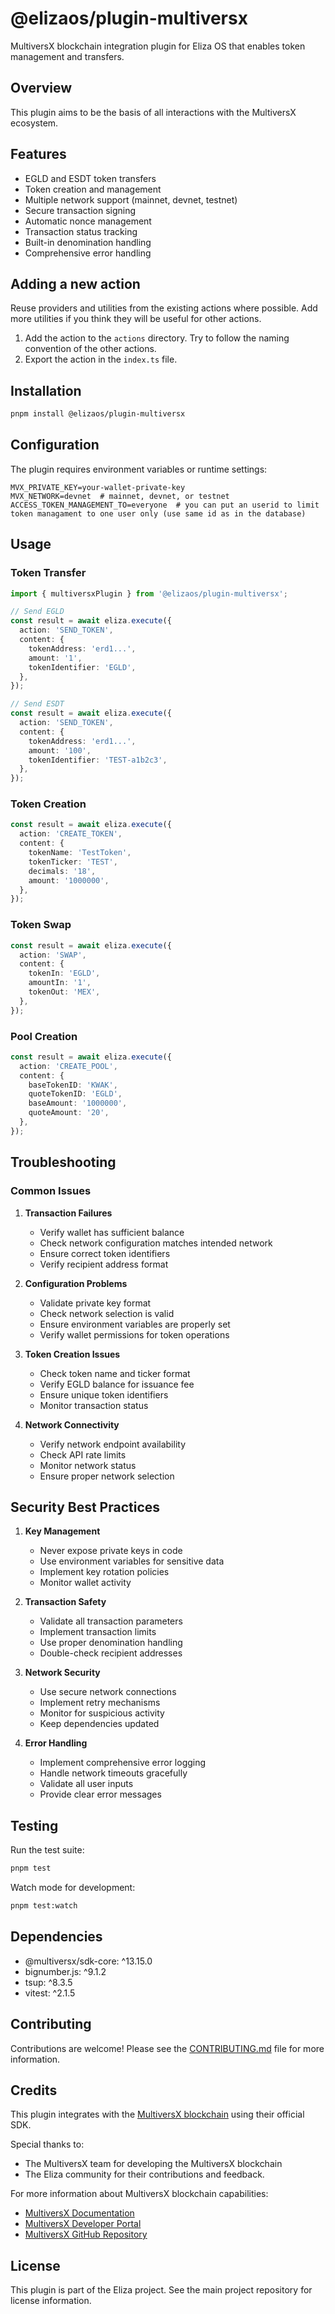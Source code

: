 # @elizaos/plugin-multiversx

MultiversX blockchain integration plugin for Eliza OS that enables token management and transfers.

## Overview

This plugin aims to be the basis of all interactions with the MultiversX ecosystem.

## Features

- EGLD and ESDT token transfers
- Token creation and management
- Multiple network support (mainnet, devnet, testnet)
- Secure transaction signing
- Automatic nonce management
- Transaction status tracking
- Built-in denomination handling
- Comprehensive error handling

## Adding a new action

Reuse providers and utilities from the existing actions where possible. Add more utilities if you think they will be useful for other actions.

1. Add the action to the `actions` directory. Try to follow the naming convention of the other actions.
2. Export the action in the `index.ts` file.

## Installation

```bash
pnpm install @elizaos/plugin-multiversx
```

## Configuration

The plugin requires environment variables or runtime settings:

```env
MVX_PRIVATE_KEY=your-wallet-private-key
MVX_NETWORK=devnet  # mainnet, devnet, or testnet
ACCESS_TOKEN_MANAGEMENT_TO=everyone  # you can put an userid to limit token managament to one user only (use same id as in the database)
```

## Usage

### Token Transfer

```typescript
import { multiversxPlugin } from '@elizaos/plugin-multiversx';

// Send EGLD
const result = await eliza.execute({
  action: 'SEND_TOKEN',
  content: {
    tokenAddress: 'erd1...',
    amount: '1',
    tokenIdentifier: 'EGLD',
  },
});

// Send ESDT
const result = await eliza.execute({
  action: 'SEND_TOKEN',
  content: {
    tokenAddress: 'erd1...',
    amount: '100',
    tokenIdentifier: 'TEST-a1b2c3',
  },
});
```

### Token Creation

```typescript
const result = await eliza.execute({
  action: 'CREATE_TOKEN',
  content: {
    tokenName: 'TestToken',
    tokenTicker: 'TEST',
    decimals: '18',
    amount: '1000000',
  },
});
```

### Token Swap

```typescript
const result = await eliza.execute({
  action: 'SWAP',
  content: {
    tokenIn: 'EGLD',
    amountIn: '1',
    tokenOut: 'MEX',
  },
});
```

### Pool Creation

```typescript
const result = await eliza.execute({
  action: 'CREATE_POOL',
  content: {
    baseTokenID: 'KWAK',
    quoteTokenID: 'EGLD',
    baseAmount: '1000000',
    quoteAmount: '20',
  },
});
```

## Troubleshooting

### Common Issues

1. **Transaction Failures**

   - Verify wallet has sufficient balance
   - Check network configuration matches intended network
   - Ensure correct token identifiers
   - Verify recipient address format

2. **Configuration Problems**

   - Validate private key format
   - Check network selection is valid
   - Ensure environment variables are properly set
   - Verify wallet permissions for token operations

3. **Token Creation Issues**

   - Check token name and ticker format
   - Verify EGLD balance for issuance fee
   - Ensure unique token identifiers
   - Monitor transaction status

4. **Network Connectivity**
   - Verify network endpoint availability
   - Check API rate limits
   - Monitor network status
   - Ensure proper network selection

## Security Best Practices

1. **Key Management**

   - Never expose private keys in code
   - Use environment variables for sensitive data
   - Implement key rotation policies
   - Monitor wallet activity

2. **Transaction Safety**

   - Validate all transaction parameters
   - Implement transaction limits
   - Use proper denomination handling
   - Double-check recipient addresses

3. **Network Security**

   - Use secure network connections
   - Implement retry mechanisms
   - Monitor for suspicious activity
   - Keep dependencies updated

4. **Error Handling**
   - Implement comprehensive error logging
   - Handle network timeouts gracefully
   - Validate all user inputs
   - Provide clear error messages

## Testing

Run the test suite:

```bash
pnpm test
```

Watch mode for development:

```bash
pnpm test:watch
```

## Dependencies

- @multiversx/sdk-core: ^13.15.0
- bignumber.js: ^9.1.2
- tsup: ^8.3.5
- vitest: ^2.1.5

## Contributing

Contributions are welcome! Please see the [CONTRIBUTING.md](https://github.com/elizaOS/eliza/blob/main/CONTRIBUTING.md) file for more information.

## Credits

This plugin integrates with the [MultiversX blockchain](https://multiversx.com/) using their official SDK.

Special thanks to:

- The MultiversX team for developing the MultiversX blockchain
- The Eliza community for their contributions and feedback.

For more information about MultiversX blockchain capabilities:

- [MultiversX Documentation](https://docs.multiversx.com/)
- [MultiversX Developer Portal](https://docs.multiversx.com/developers/getting-started/introduction)
- [MultiversX GitHub Repository](https://github.com/multiversx/mx-sdk-js)

## License

This plugin is part of the Eliza project. See the main project repository for license information.

